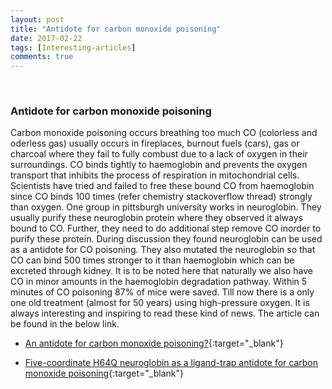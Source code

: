 ```yaml
---
layout: post
title: "Antidote for carbon monoxide poisoning"
date: 2017-02-22
tags: [Interesting-articles]
comments: true
---
```

&nbsp;



### Antidote for carbon monoxide poisoning

Carbon monoxide poisoning occurs breathing too much CO (colorless and oderless gas) usually occurs in fireplaces, burnout fuels (cars), gas or charcoal where they fail to fully combust due to a lack of oxygen in their surroundings. CO binds tightly to haemoglobin and prevents the oxygen transport that inhibits the process of respiration in mitochondrial cells. Scientists have tried and failed to free these bound CO from haemoglobin since CO binds 100 times (refer chemistry stackoverflow thread) strongly than oxygen. One group in pittsburgh university works in neuroglobin. They usually purify these neuroglobin protein where they observed it always bound to CO. Further, they need to do additional step remove CO inorder to purify these protein. During discussion they found neuroglobin can be used  as a antidote for CO poisoning. They also mutated the neuroglobin so that CO can bind 500 times stronger to it than haemoglobin which can be excreted through kidney. It is to be noted here that naturally we also have CO in minor amounts in the haemoglobin degradation pathway. Within 5 minutes of CO poisoning 87% of mice were saved. Till now there is a only one old treatment (almost for 50 years) using high-pressure oxygen. It is always interesting and inspiring to read these kind of news. The article can be found in the below link.

 - [An antidote for carbon monoxide poisoning?](http://www.sciencemag.org/news/2016/12/antidote-carbon-monoxide-poisoning){:target="_blank"}

 - [Five-coordinate H64Q neuroglobin as a ligand-trap antidote for carbon monoxide poisoning](http://stm.sciencemag.org/content/8/368/368ra173){:target="_blank"}
